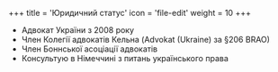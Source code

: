 +++
title = 'Юридичний статус'
icon = 'file-edit'
weight = 10
+++
- Адвокат України з 2008 року
- Член Колегії адвокатів Кельна (Advokat (Ukraine) за §206 BRAO)
- Член Боннської асоціації адвокатів
- Консультую в Німеччині з питань українського права
